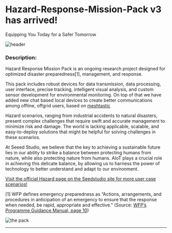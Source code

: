 # Hazard-Response-Mission-Pack v3 has arrived!

Equipping You Today for a Safer Tomorrow

![header](https://www.seeedstudio.com/blog/wp-content/uploads/2024/08/%E6%9E%B6%E6%9E%84%E5%9B%BE03-768x516.png)




### Description:

Hazard Response Mission Pack is an ongoing research project designed for optimized disaster preparedness[1], management, and response. 

This pack includes robust devices for data transmission, data processing,  user interface, precise tracking, intelligent visual analysis, and custom sensor development for environmental monitoring. On top of that we have added new chat based local devices to create better communications among offline, offgrid users, based on [meshtastic](http://meshtastic.org/)

Hazard scenarios, ranging from industrial accidents to natural disasters, present complex challenges that require swift and accurate management to minimize risk and damage. The world is lacking applicable, scalable, and easy-to-deploy solutions that might be helpful for solving challenges in these scenarios.

At Seeed Studio, we believe that the key to achieving a sustainable future lies in our ability to strike a balance between protecting humans from nature, while also protecting nature from humans. AIoT plays a crucial role in achieving this delicate balance, by allowing us to harness the power of technology to better understand and adapt to our environment.

[Visit the official Hazard page on the Seedstudio site for more user case scenarios!](https://hazard.seeed.cc/)

[1] WFP defines emergency preparedness as “Actions, arrangements, and procedures in anticipation of an emergency to ensure that the response when needed, be rapid, appropriate and effective.” (Source: [WFP’s Programme Guidance Manual, page 10](https://documents.wfp.org/stellent/groups/public/documents/resources/wfp251892.pdf))


![the pack](./img/case.jpg)


- - - 

